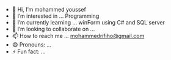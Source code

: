 - 👋 Hi, I’m mohammed youssef
- 👀 I’m interested in ... Programming 
- 🌱 I’m currently learning ... winForm using C# and SQL server
- 💞️ I’m looking to collaborate on ...
- 📫 How to reach me ... mohammedrifiho@gmail.com 
- 😄 Pronouns: ...
- ⚡ Fun fact: ...

<!---
mohammedbourassx100/mohammedbourassx100 is a ✨ special ✨ repository because its `README.md` (this file) appears on your GitHub profile.
You can click the Preview link to take a look at your changes.
--->
